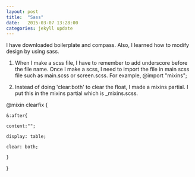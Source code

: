 ```yaml
---
layout: post
title:  "Sass"
date:   2015-03-07 13:28:00
categories: jekyll update
---
```


I have downloaded boilerplate and compass. Also, I learned how to modify design by using sass. 

1. When I make a scss file, I have to remember to add underscore before the file name. Once I make a scss, I need to import the file in main scss file such as main.scss or screen.scss. For example, @import "mixins";

2. Instead of doing 'clear:both' to clear the float, I made a mixins partial. I put this in the mixins partial which is _mixins.scss.

@mixin clearfix {

	&:after{

	content:"";

	display: table;

	clear: both;

	}

}

